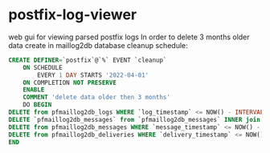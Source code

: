 # postfix-log-viewer
web gui for viewing parsed postfix logs
In order to delete 3 months older data create in maillog2db database cleanup schedule:
~~~sql
CREATE DEFINER=`postfix`@`%` EVENT `cleanup`
	ON SCHEDULE
		EVERY 1 DAY STARTS '2022-04-01'
	ON COMPLETION NOT PRESERVE
	ENABLE
	COMMENT 'delete data older then 3 months'
	DO BEGIN
DELETE from pfmaillog2db_logs WHERE `log_timestamp` <= NOW() - INTERVAL 3 MONTH;
DELETE `pfmaillog2db_messages` from `pfmaillog2db_messages` INNER join `pfmaillog2db_deliveries` on `pfmaillog2db_messages`.`message_queueid`=`pfmaillog2db_deliveries`.`delivery_queueid` where `pfmaillog2db_messages`.`message_timestamp` = '0000-00-00 00:00:00' AND `pfmaillog2db_deliveries`.`delivery_timestamp` <= NOW() - INTERVAL 3 MONTH;
DELETE from pfmaillog2db_messages WHERE `message_timestamp` <= NOW() - INTERVAL 3 MONTH;
DELETE from pfmaillog2db_deliveries WHERE `delivery_timestamp` <= NOW() - INTERVAL 3 MONTH;
END

